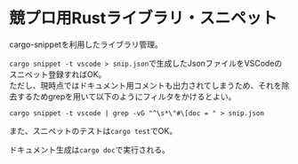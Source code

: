 # 競プロ用Rustライブラリ・スニペット

cargo-snippetを利用したライブラリ管理。  

`cargo snippet -t vscode > snip.json`で生成したJsonファイルをVSCodeのスニペット登録すればOK。  
ただし、現時点ではドキュメント用コメントも出力されてしまうため、それを除去するためgrepを用いて以下のようにフィルタをかけるとよい。

```
cargo snippet -t vscode | grep -vG "^\s*\"#\[doc = " > snip.json
```

また、スニペットのテストは`cargo test`でOK。

ドキュメント生成は`cargo doc`で実行される。
